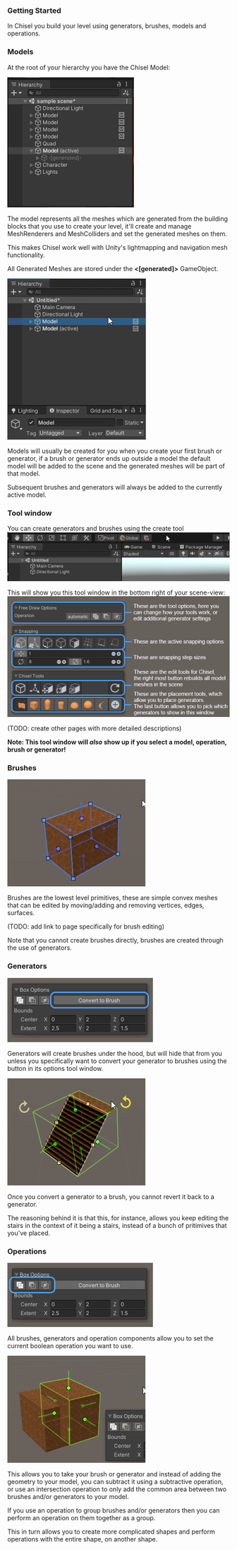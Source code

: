 ### Getting Started

In Chisel you build your level using generators, brushes, models and operations.

### Models
At the root of your hierarchy you have the Chisel Model:

![Model](Documentation~/Images/hierarchy_model.png)

The model represents all the meshes which are generated from the building blocks 
that you use to create your level, it'll create and manage MeshRenderers and 
MeshColliders and set the generated meshes on them.

This makes Chisel work well with Unity's lightmapping and navigation mesh functionality.

All Generated Meshes are stored under the **<[generated]>** GameObject.

![Active Model](Documentation~/Images/active_model.gif)

Models will usually be created for you when you create your first brush or generator, 
if a brush or generator ends up outside a model the default model will be added to the 
scene and the generated meshes will be part of that model.

Subsequent brushes and generators will always be added to the currently active model.

### Tool window

You can create generators and brushes using the create tool
![Create Tool](Documentation~/Images/select_create_tool.gif)

This will show you this tool window in the bottom right of your scene-view:
![Create Tool Window](Documentation~/Images/tool_window_create.png)

(TODO: create other pages with more detailed descriptions)

**Note: This tool window will *also* show up if you select a model, operation, brush or generator!**

### Brushes
![Brush Editing](Documentation~/Images/brush_editing.gif)

Brushes are the lowest level primitives, these are simple convex meshes that can be edited by moving/adding and removing vertices, edges, surfaces.

(TODO: add link to page specifically for brush editing)

Note that you cannot create brushes directly, brushes are created through the use of generators.

### Generators
![Convert To Brush](Documentation~/Images/convert_to_brush.png)

Generators will create brushes under the hood, but will hide that from you unless you specifically 
want to convert your generator to brushes using the button in its options tool window.

![Stairs Generator](Documentation~/Images/stairs_generator.gif)

Once you convert a generator to a brush, you cannot revert it back to a generator.

The reasoning behind it is that this, for instance, allows you keep editing the stairs in the context of it being a stairs, instead of a bunch of pritimives that you've placed.

### Operations
![Operations](Documentation~/Images/generator_operations.png)

All brushes, generators and operation components allow you to set the current boolean operation you want to use.

![CSG Operations](Documentation~/Images/csg_operations.gif)

This allows you to take your brush or generator and instead of adding the geometry to your model, you can subtract it using a subtractive operation,
or use an intersection operation to only add the common area between two brushes and/or generators to your model.

If you use an operation to group brushes and/or generators then you can perform an operation on them together as a group.

This in turn allows you to create more complicated shapes and perform operations with the entire shape, on another shape.
